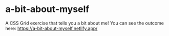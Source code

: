 # a-bit-about-myself

A CSS Grid exercise that tells you a bit about me! You can see the outcome here: https://a-bit-about-myself.netlify.app/
